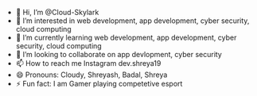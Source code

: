 - 👋 Hi, I’m @Cloud-Skylark
- 👀 I’m interested in web development, app development, cyber security, cloud computing
- 🌱 I’m currently learning web development, app development, cyber security, cloud computing
- 💞️ I’m looking to collaborate on app devlopment, cyber security 
- 📫 How to reach me Instagram dev.shreya19
- 😄 Pronouns: Cloudy, Shreyash, Badal, Shreya
- ⚡ Fun fact: I am Gamer playing competetive esport 

<!---
Cloud-Skylark/Cloud-Skylark is a ✨ special ✨ repository because its `README.md` (this file) appears on your GitHub profile.
You can click the Preview link to take a look at your changes.
--->
